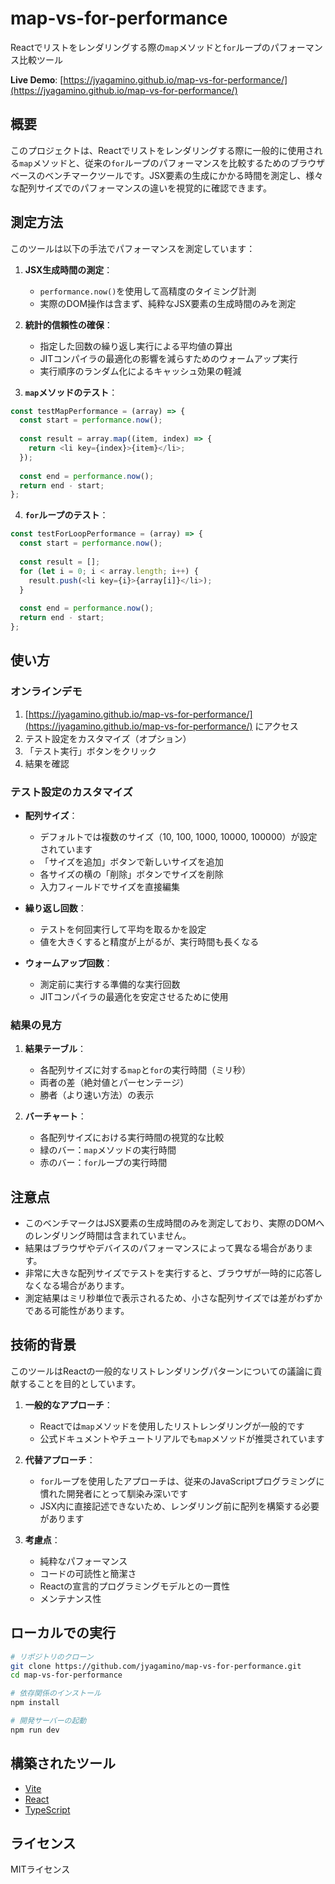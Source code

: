 # map-vs-for-performance

Reactでリストをレンダリングする際の`map`メソッドと`for`ループのパフォーマンス比較ツール

**Live Demo**: [https://jyagamino.github.io/map-vs-for-performance/](https://jyagamino.github.io/map-vs-for-performance/)

## 概要

このプロジェクトは、Reactでリストをレンダリングする際に一般的に使用される`map`メソッドと、従来の`for`ループのパフォーマンスを比較するためのブラウザベースのベンチマークツールです。JSX要素の生成にかかる時間を測定し、様々な配列サイズでのパフォーマンスの違いを視覚的に確認できます。


## 測定方法

このツールは以下の手法でパフォーマンスを測定しています：

1. **JSX生成時間の測定**：
   - `performance.now()`を使用して高精度のタイミング計測
   - 実際のDOM操作は含まず、純粋なJSX要素の生成時間のみを測定

2. **統計的信頼性の確保**：
   - 指定した回数の繰り返し実行による平均値の算出
   - JITコンパイラの最適化の影響を減らすためのウォームアップ実行
   - 実行順序のランダム化によるキャッシュ効果の軽減

3. **`map`メソッドのテスト**：
```javascript
const testMapPerformance = (array) => {
  const start = performance.now();
  
  const result = array.map((item, index) => {
    return <li key={index}>{item}</li>;
  });
  
  const end = performance.now();
  return end - start;
};
```

4. **`for`ループのテスト**：
```javascript
const testForLoopPerformance = (array) => {
  const start = performance.now();
  
  const result = [];
  for (let i = 0; i < array.length; i++) {
    result.push(<li key={i}>{array[i]}</li>);
  }
  
  const end = performance.now();
  return end - start;
};
```

## 使い方

### オンラインデモ

1. [https://jyagamino.github.io/map-vs-for-performance/](https://jyagamino.github.io/map-vs-for-performance/) にアクセス
2. テスト設定をカスタマイズ（オプション）
3. 「テスト実行」ボタンをクリック
4. 結果を確認

### テスト設定のカスタマイズ

- **配列サイズ**：
  - デフォルトでは複数のサイズ（10, 100, 1000, 10000, 100000）が設定されています
  - 「サイズを追加」ボタンで新しいサイズを追加
  - 各サイズの横の「削除」ボタンでサイズを削除
  - 入力フィールドでサイズを直接編集

- **繰り返し回数**：
  - テストを何回実行して平均を取るかを設定
  - 値を大きくすると精度が上がるが、実行時間も長くなる

- **ウォームアップ回数**：
  - 測定前に実行する準備的な実行回数
  - JITコンパイラの最適化を安定させるために使用

### 結果の見方

1. **結果テーブル**：
   - 各配列サイズに対する`map`と`for`の実行時間（ミリ秒）
   - 両者の差（絶対値とパーセンテージ）
   - 勝者（より速い方法）の表示

2. **バーチャート**：
   - 各配列サイズにおける実行時間の視覚的な比較
   - 緑のバー：`map`メソッドの実行時間
   - 赤のバー：`for`ループの実行時間

## 注意点

- このベンチマークはJSX要素の生成時間のみを測定しており、実際のDOMへのレンダリング時間は含まれていません。
- 結果はブラウザやデバイスのパフォーマンスによって異なる場合があります。
- 非常に大きな配列サイズでテストを実行すると、ブラウザが一時的に応答しなくなる場合があります。
- 測定結果はミリ秒単位で表示されるため、小さな配列サイズでは差がわずかである可能性があります。

## 技術的背景

このツールはReactの一般的なリストレンダリングパターンについての議論に貢献することを目的としています。

1. **一般的なアプローチ**：
   - Reactでは`map`メソッドを使用したリストレンダリングが一般的です
   - 公式ドキュメントやチュートリアルでも`map`メソッドが推奨されています

2. **代替アプローチ**：
   - `for`ループを使用したアプローチは、従来のJavaScriptプログラミングに慣れた開発者にとって馴染み深いです
   - JSX内に直接記述できないため、レンダリング前に配列を構築する必要があります

3. **考慮点**：
   - 純粋なパフォーマンス
   - コードの可読性と簡潔さ
   - Reactの宣言的プログラミングモデルとの一貫性
   - メンテナンス性

## ローカルでの実行

```bash
# リポジトリのクローン
git clone https://github.com/jyagamino/map-vs-for-performance.git
cd map-vs-for-performance

# 依存関係のインストール
npm install

# 開発サーバーの起動
npm run dev
```

## 構築されたツール

- [Vite](https://vitejs.dev/)
- [React](https://reactjs.org/)
- [TypeScript](https://www.typescriptlang.org/)

## ライセンス

MITライセンス